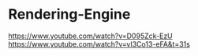 # Rendering-Engine
https://www.youtube.com/watch?v=D095Zck-EzU
https://www.youtube.com/watch?v=vI3Co13-eFA&t=31s
